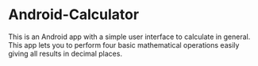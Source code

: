 # Android-Calculator
This is an Android app with a simple user interface to calculate in general.
This app lets you to perform four basic mathematical operations easily giving all results in decimal places.

